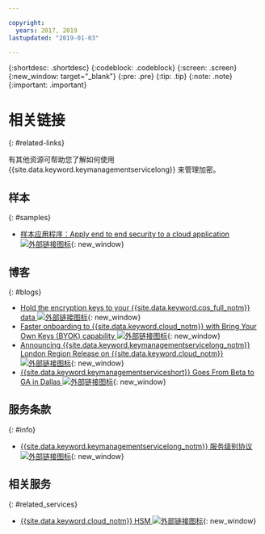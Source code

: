 ```yaml
---

copyright:
  years: 2017, 2019
lastupdated: "2019-01-03"

---
```


{:shortdesc: .shortdesc}
{:codeblock: .codeblock}
{:screen: .screen}
{:new_window: target="_blank"}
{:pre: .pre}
{:tip: .tip}
{:note: .note}
{:important: .important}

# 相关链接
{: #related-links}

有其他资源可帮助您了解如何使用 {{site.data.keyword.keymanagementservicelong}} 来管理加密。

## 样本
{: #samples}

- [样本应用程序：Apply end to end security to a cloud application ![外部链接图标](../../icons/launch-glyph.svg "外部链接图标")](https://github.com/IBM-Cloud/secure-file-storage){: new_window}

## 博客
{: #blogs}

- [Hold the encryption keys to your {{site.data.keyword.cos_full_notm}} data ![外部链接图标](../../icons/launch-glyph.svg "外部链接图标")](https://www.ibm.com/w3-techblog/use-cases/2018/06/encryption-keys-cloud-object-storage/){: new_window}
- [Faster onboarding to {{site.data.keyword.cloud_notm}} with Bring Your Own Keys (BYOK) capability ![外部链接图标](../../icons/launch-glyph.svg "外部链接图标")](https://www.ibm.com/w3-techblog/security/2018/06/byok-key-protect/){: new_window}
- [Announcing {{site.data.keyword.keymanagementservicelong_notm}} London Region Release on {{site.data.keyword.cloud_notm}} ![外部链接图标](../../icons/launch-glyph.svg "外部链接图标")](https://www.ibm.com/blogs/bluemix/2017/12/announcing-ibm-key-protect-london-region-release-ibm-cloud/){: new_window}
- [{{site.data.keyword.keymanagementserviceshort}} Goes From Beta to GA in Dallas ![外部链接图标](../../icons/launch-glyph.svg "外部链接图标")](https://www.ibm.com/blogs/bluemix/2016/12/dallas-key-protect-ga/){: new_window}

## 服务条款
{: #info}

- [{{site.data.keyword.keymanagementservicelong_notm}} 服务级别协议 ![外部链接图标](../../icons/launch-glyph.svg "外部链接图标")](https://www.ibm.com/software/sla/sladb.nsf/sla/bm-7603-02){: new_window}

## 相关服务
{: #related_services}

- [{{site.data.keyword.cloud_notm}} HSM ![外部链接图标](../../icons/launch-glyph.svg "外部链接图标")](https://www.ibm.com/cloud/hardware-security-module){: new_window}

